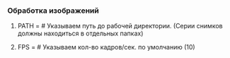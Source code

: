 ### Обработка изображений

1. PATH = # Указываем путь до рабочей директории. (Серии снимков должны находиться в отдельных папках)

2. FPS = # Указываем кол-во кадров/сек. по умолчанию (10)
